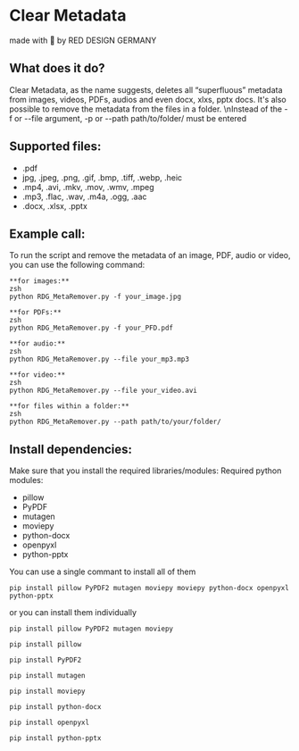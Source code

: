 # **Clear Metadata**
made with :white_heart: by RED DESIGN GERMANY

## What does it do?
Clear Metadata, as the name suggests, deletes all “superfluous” metadata from images, videos, PDFs, audios and even docx, xlxs, pptx docs. It's also possible to remove the metadata from the files in a folder. \nInstead of the -f or --file argument, -p or --path path/to/folder/ must be entered

## Supported files:
- .pdf
- jpg, .jpeg, .png, .gif, .bmp, .tiff, .webp, .heic
- .mp4, .avi, .mkv, .mov, .wmv, .mpeg
- .mp3, .flac, .wav, .m4a, .ogg, .aac
- .docx, .xlsx, .pptx

## Example call:
To run the script and remove the metadata of an image, PDF, audio or video, you can use the following command:
```
**for images:**
zsh
python RDG_MetaRemover.py -f your_image.jpg
```
```
**for PDFs:**
zsh
python RDG_MetaRemover.py -f your_PFD.pdf
```
```
**for audio:**
zsh
python RDG_MetaRemover.py --file your_mp3.mp3
```
```
**for video:**
zsh
python RDG_MetaRemover.py --file your_video.avi
```
```
**for files within a folder:**
zsh
python RDG_MetaRemover.py --path path/to/your/folder/
```

## Install dependencies:
Make sure that you install the required libraries/modules:
Required python modules: 
- pillow
- PyPDF
- mutagen
- moviepy
- python-docx
- openpyxl
- python-pptx

You can use a single commant to install all of them
```
pip install pillow PyPDF2 mutagen moviepy moviepy python-docx openpyxl python-pptx
```
or you can install them individually
  
```
pip install pillow PyPDF2 mutagen moviepy
```
```
pip install pillow
```
```
pip install PyPDF2
```
```
pip install mutagen
```
```
pip install moviepy
```
```
pip install python-docx
```
```
pip install openpyxl
```
```
pip install python-pptx
```
